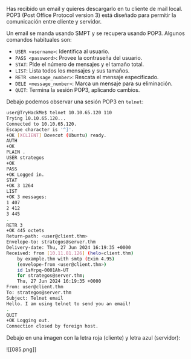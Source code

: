 Has recibido un email y quieres descargarlo en tu cliente de mail local. POP3 (Post Office Protocol version 3) está diseñado para permitir la comunicación entre cliente y servidor.

Un email se manda usando SMPT y se recupera usando POP3. Algunos comandos habituales son:

- `USER <username>`: Identifica al usuario.
- `PASS <password>`: Provee la contraseña del usuario.
- `STAT`: Pide el número de mensajes y el tamaño total.
- `LIST`: Lista todos los mensajes y sus tamaños.
- `RETR <message_number>`: Rescata el mensaje especificado.
- `DELE <message_number>`: Marca un mensaje para su eliminación.
- `QUIT`: Termina la sesión POP3, aplicando cambios.

Debajo podemos observar una sesión POP3 en `telnet`:

```bash
user@TryHackMe$ telnet 10.10.65.120 110 
Trying 10.10.65.120... 
Connected to 10.10.65.120. 
Escape character is '^]'. 
+OK [XCLIENT] Dovecot (Ubuntu) ready. 
AUTH 
+OK 
PLAIN . 
USER strategos 
+OK 
PASS  
+OK Logged in. 
STAT 
+OK 3 1264 
LIST 
+OK 3 messages: 
1 407 
2 412 
3 445 
. 
RETR 3 
+OK 445 octets 
Return-path: <user@client.thm> 
Envelope-to: strategos@server.thm 
Delivery-date: Thu, 27 Jun 2024 16:19:35 +0000 
Received: from [10.11.81.126] (helo=client.thm)         
	by example.thm with smtp (Exim 4.95)         
	(envelope-from <user@client.thm>)         
	id 1sMrpq-0001Ah-UT         
	for strategos@server.thm;         
	Thu, 27 Jun 2024 16:19:35 +0000 
From: user@client.thm 
To: strategos@server.thm 
Subject: Telnet email  
Hello. I am using telnet to send you an email! 
. 
QUIT 
+OK Logging out. 
Connection closed by foreign host.
```

Debajo en una imagen con la letra roja (cliente) y letra azul (servidor):

![[085.png]]
